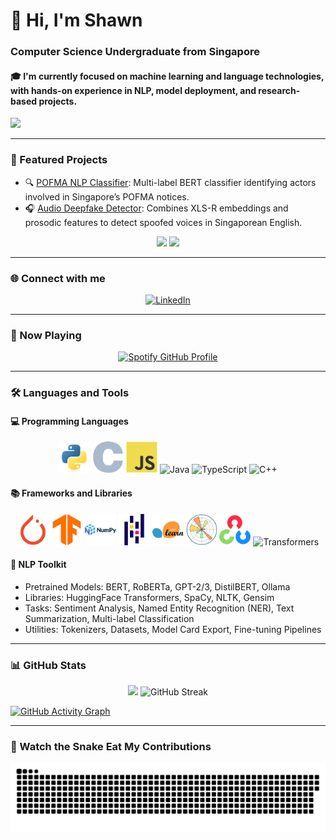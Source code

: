 # 👋 Hi, I'm Shawn
### Computer Science Undergraduate from Singapore
#### 🎓 I'm currently focused on machine learning and language technologies, with hands-on experience in NLP, model deployment, and research-based projects.

![](https://komarev.com/ghpvc/?username=szanislaw&label=Profile%20views&color=0e75b6&style=flat)

---

### 🚀 Featured Projects

- 🔍 [POFMA NLP Classifier](https://github.com/szanislaw/pofma-sentiment-analysis): Multi-label BERT classifier identifying actors involved in Singapore’s POFMA notices.
- 🎧 [Audio Deepfake Detector](https://github.com/szanislaw/htx-dfa-prosodicxlsr): Combines XLS-R embeddings and prosodic features to detect spoofed voices in Singaporean English.

<p align="center">
  <img src="https://github-readme-stats.vercel.app/api/pin/?username=szanislaw&repo=pofma-sentiment-analysis" />
  <img src="https://github-readme-stats.vercel.app/api/pin/?username=szanislaw&repo=htx-dfa-prosodicxlsr" />
</p>


---

### 🌐 Connect with me

<p align="center">
  <a href="https://linkedin.com/in/shawn-yap-zheng-yi" target="_blank">
    <img src="https://raw.githubusercontent.com/rahuldkjain/github-profile-readme-generator/master/src/images/icons/Social/linked-in-alt.svg" alt="LinkedIn" height="30" width="40" />
  </a>
</p>

---

### 🎵 Now Playing

<p align="center">
  <a href="https://github.com/kittinan/spotify-github-profile">
    <img src="https://spotify-github-profile.kittinanx.com/api/view?uid=szanislaw&cover_image=true&theme=default&show_offline=false&background_color=121212&interchange=false" alt="Spotify GitHub Profile" />
  </a>
</p>

---

### 🛠️ Languages and Tools

#### 💻 Programming Languages

<p align="center">
  <img src="https://github.com/devicons/devicon/blob/master/icons/python/python-original.svg" title="Python" alt="Python" width="50" height="50"/>
  <img src="https://github.com/devicons/devicon/blob/master/icons/c/c-original.svg" title="C" alt="C" width="50" height="50"/>
  <img src="https://github.com/devicons/devicon/blob/master/icons/javascript/javascript-original.svg" title="JavaScript" alt="JavaScript" width="50" height="50"/>
  <img src="https://cdn.jsdelivr.net/gh/devicons/devicon@latest/icons/java/java-original.svg" title="Java" alt="Java" width="50" height="50"/>
  <img src="https://cdn.jsdelivr.net/gh/devicons/devicon@latest/icons/typescript/typescript-original.svg" title="TypeScript" alt="TypeScript" width="50" height="50"/>
  <img src="https://cdn.jsdelivr.net/gh/devicons/devicon@latest/icons/cplusplus/cplusplus-original.svg" title="C++" alt="C++" width="50" height="50"/>
</p>

#### 📚 Frameworks and Libraries

<p align="center">
  <img src="https://github.com/devicons/devicon/blob/master/icons/pytorch/pytorch-original.svg" title="PyTorch" alt="PyTorch" width="50" height="50"/>
  <img src="https://github.com/devicons/devicon/blob/master/icons/tensorflow/tensorflow-original.svg" title="TensorFlow" alt="TensorFlow" width="50" height="50"/>
  <img src="https://github.com/devicons/devicon/blob/master/icons/numpy/numpy-original-wordmark.svg" title="NumPy" alt="NumPy" width="50" height="50"/>
  <img src="https://github.com/devicons/devicon/blob/master/icons/pandas/pandas-original.svg" title="Pandas" alt="Pandas" width="50" height="50"/>
  <img src="https://github.com/devicons/devicon/blob/master/icons/scikitlearn/scikitlearn-original.svg" title="scikit-learn" alt="scikit-learn" width="50" height="50"/>
  <img src="https://github.com/devicons/devicon/blob/master/icons/matplotlib/matplotlib-original.svg" title="Matplotlib" alt="Matplotlib" width="50" height="50"/>
  <img src="https://github.com/devicons/devicon/blob/master/icons/opencv/opencv-original.svg" title="OpenCV" alt="OpenCV" width="50" height="50"/>
  <img src="https://media.theresanaiforthat.com/icons/freewilly2.svg" title="Transformers" alt="Transformers" width="50" height="50"/>
</p>

#### 🧠 NLP Toolkit
- Pretrained Models: BERT, RoBERTa, GPT-2/3, DistilBERT, Ollama
- Libraries: HuggingFace Transformers, SpaCy, NLTK, Gensim
- Tasks: Sentiment Analysis, Named Entity Recognition (NER), Text Summarization, Multi-label Classification
- Utilities: Tokenizers, Datasets, Model Card Export, Fine-tuning Pipelines


---

### 📊 GitHub Stats

<p align="center">
  <img src="https://github-readme-stats.vercel.app/api?username=szanislaw&show_icons=true&theme=radical" width="400" />
  <img src="https://github-readme-streak-stats.herokuapp.com?user=szanislaw" alt="GitHub Streak" width="425"/>
</p>

[![GitHub Activity Graph](https://github-readme-activity-graph.vercel.app/graph?username=szanislaw&theme=react-dark)](https://github.com/ashutosh00710/github-readme-activity-graph)

---

### 🐍 Watch the Snake Eat My Contributions

<p align="center">
  <img src="github-snake.svg" width="1000" alt="snake animation"/>
</p>
